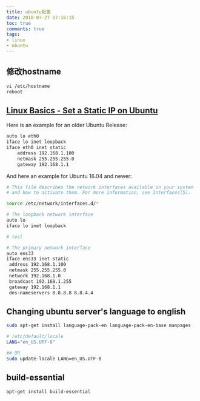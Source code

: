 ```yaml
---
title: ubuntu配置
date: 2018-07-27 17:16:15
toc: true
comments: true
tags:
- linux
- ubuntu
---
```


## 修改hostname
```sh
vi /etc/hostname
reboot
```

## [Linux Basics - Set a Static IP on Ubuntu](https://www.howtoforge.com/linux-basics-set-a-static-ip-on-ubuntu)

Here is an example for an older Ubuntu Release:

```bash
auto lo eth0
iface lo inet loopback
iface eth0 inet static
	address 192.168.1.100
	netmask 255.255.255.0
	gateway 192.168.1.1
```    
And here an example for Ubuntu 16.04 and newer:
```bash
# This file describes the network interfaces available on your system
# and how to activate them. For more information, see interfaces(5).

source /etc/network/interfaces.d/*

# The loopback network interface
auto lo
iface lo inet loopback

# test

# The primary network interface
auto ens33
iface ens33 inet static
 address 192.168.1.100
 netmask 255.255.255.0
 network 192.168.1.0
 broadcast 192.168.1.255
 gateway 192.168.1.1
 dns-nameservers 8.8.8.8 8.8.4.4
 ```

## Changing ubuntu server's language to english
```sh
sudo apt-get install language-pack-en language-pack-en-base manpages
```

```sh
# /etc/default/locale
LANG="en_US.UTF-8"
```
```sh
## OR
sudo update-locale LANG=en_US.UTF-8
```

## build-essential 
```sh
apt-get install build-essential
```